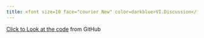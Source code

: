 ```yaml
---
title: <font size=10 face="courier New" color=darkblue>VI.Discussion</font>
---
```



[Click to Look at the code](https://github.com/Jiayun-Zhang/LAMAS_project) from GitHub


